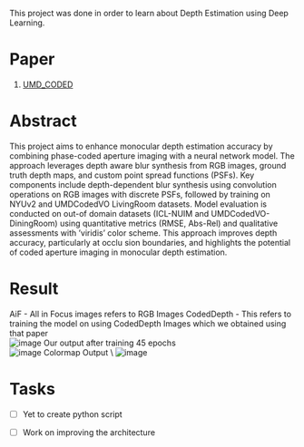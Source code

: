 This project was done in order to learn about Depth Estimation using Deep Learning.

# Paper
1. [UMD_CODED](https://prg.cs.umd.edu/CodedVO) 

# Abstract
This project aims to enhance monocular depth
 estimation accuracy by combining phase-coded aperture imaging
 with a neural network model. The approach leverages depth
aware blur synthesis from RGB images, ground truth depth
 maps, and custom point spread functions (PSFs).
 Key components include depth-dependent blur synthesis
 using convolution operations on RGB images with discrete
 PSFs, followed by training on NYUv2 and UMDCodedVO
LivingRoom datasets. Model evaluation is conducted on out-of
domain datasets (ICL-NUIM and UMDCodedVO-DiningRoom)
 using quantitative metrics (RMSE, Abs-Rel) and qualitative
 assessments with ’viridis’ color scheme.
 This approach improves depth accuracy, particularly at occlu
sion boundaries, and highlights the potential of coded aperture
 imaging in monocular depth estimation.

 # Result
 AiF - All in Focus images refers to RGB Images
 CodedDepth - This refers to training the model on using CodedDepth Images which we obtained using that paper \
 ![image](https://github.com/user-attachments/assets/0c7821a8-b2b9-4ef8-9a00-d445e068cdf6)
 Our output after training 45 epochs \
 ![image](https://github.com/user-attachments/assets/23ee825a-19cc-4b06-8c23-b41f8cee1579) 
Colormap Output \ 
![image](https://github.com/user-attachments/assets/0bb78200-5415-4983-9687-cb26ccba010b)



 # Tasks
 - [ ] Yet to create python script
 - [ ] Work on improving the architecture

